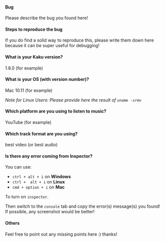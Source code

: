 #### Bug

Please describe the bug you found here!

#### Steps to reproduce the bug

If you do find a solid way to reproduce this, please write them down here because it can be super useful for debugging!

#### What is your Kaku version?

1.8.0 (for example)

#### What is your OS (with version number)?

Mac 10.11 (for example)

*Note for Linux Users: Please provide here the result of `uname -srmv`*

#### Which platform are you using to listen to music?

YouTube (for example)

#### Which track format are you using?

best video (or best audio)

#### Is there any error coming from Inspector?

You can use:
* `ctrl + alt + i` on **Windows**
* `ctrl +  alt + i` on **Linux** 
* `cmd + option + i` on **Mac**

To turn on `inspector`.

Then switch to the `console` tab and copy the error(s) message(s) you found!
If possible, any screenshot would be better!

#### Others

Feel free to point out any missing points here :) thanks!
